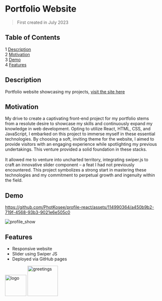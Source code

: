 # Portfolio Website
> First created in July 2023

## Table of Contents
1 [Description](#description) </br>
2 [Motivation](#motivation)  
3 [Demo](#demo) </br>
4 [Features](#features) 

## Description
Portfolio website showcasing my projects, [visit the site here](https://photkosee.github.io/profile-react/)

## Motivation
My drive to create a captivating front-end project for my portfolio stems from a resolute desire to showcase my skills and continuously expand my knowledge in web development. Opting to utilize React, HTML, CSS, and JavaScript, I embarked on this project to immerse myself in these essential technologies. By choosing a soft, inviting theme for the website, I aimed to provide visitors with an engaging experience while spotlighting my previous undertakings. This venture provided a solid foundation in these stacks. </br></br> It allowed me to venture into uncharted territory, integrating swiper.js to craft an innovative slider component – a feat I had not previously encountered. This project symbolizes a strong start in mastering these technologies and my commitment to perpetual growth and ingenuity within the field.

## Demo
https://github.com/PhotKosee/profile-react/assets/114990364/a450b9b2-719f-4568-93b3-9021e6e505c0

![profile_show](https://github.com/PhotKosee/profile-react/assets/114990364/5247fc18-4137-46b3-b65d-78fede9b1660)

## Features
- Responsive website
- Slider using Swiper JS
- Deployed via GitHub pages

<img width="70" src="https://github.com/PhotKosee/profile-react/assets/114990364/4323e11a-1413-4ff7-9d2a-4feba95a8cbc" alt="logo" title="logo"/>
<img width="100" src="https://github.com/PhotKosee/profile-react/assets/114990364/42536d78-3e17-45c2-abde-6245b4453445" alt="greetings" title="greetings"/>

